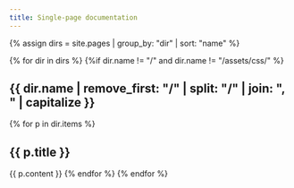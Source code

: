 ```yaml
---
title: Single-page documentation
---
```


{% assign dirs = site.pages | group_by: "dir" | sort: "name" %} 

{% for dir in dirs %}
{%if dir.name != "/" and dir.name != "/assets/css/" %}
## {{ dir.name | remove_first: "/" | split: "/" | join: ", " | capitalize }}
  {% for p in dir.items %}
## {{ p.title }}
{{ p.content }}
  {% endfor %}
{% endfor %}
